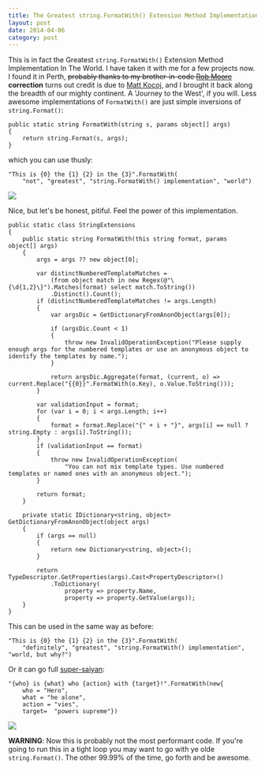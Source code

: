 ```yaml
---
title: The Greatest string.FormatWith() Extension Method Implementation In The World
layout: post
date: 2014-04-06
category: post
---
```


This is in fact the Greatest `string.FormatWith()` Extension Method Implementation In The World. I have taken it with me for a few projects now. I found it in Perth, ~~probably thanks to my brother-in-code [Rob Moore](http://robdmoore.id.au/)~~ **correction** turns out credit is due to [Matt Kocoj](http://hammerproject.com/), and I brought it back along the breadth of our mighty continent. A 'Journey to the West', if you will. Less awesome implementations of `FormatWith()` are just simple inversions of `string.Format()`:

	public static string FormatWith(string s, params object[] args)
	{
		return string.Format(s, args);
	}

which you can use thusly:

	"This is {0} the {1} {2} in the {3}".FormatWith(
		"not", "greatest", "string.FormatWith() implementation", "world")

![](http://media.giphy.com/media/B9bZxUmVr3ZNS/giphy.gif)

Nice, but let's be honest, pitiful. Feel the power of this implementation.

    public static class StringExtensions
    {
        public static string FormatWith(this string format, params object[] args)
        {
            args = args ?? new object[0];
 
            var distinctNumberedTemplateMatches =
                (from object match in new Regex(@"\{\d{1,2}\}").Matches(format) select match.ToString())
                .Distinct().Count();
            if (distinctNumberedTemplateMatches != args.Length)
            {
                var argsDic = GetDictionaryFromAnonObject(args[0]);
 
                if (argsDic.Count < 1)
                {
                    throw new InvalidOperationException("Please supply enough args for the numbered templates or use an anonymous object to identify the templates by name.");
                }
 
                return argsDic.Aggregate(format, (current, o) => current.Replace("{{0}}".FormatWith(o.Key), o.Value.ToString()));
            }
 
            var validationInput = format;
            for (var i = 0; i < args.Length; i++)
            {
                format = format.Replace("{" + i + "}", args[i] == null ? string.Empty : args[i].ToString());
            }
            if (validationInput == format)
            {
                throw new InvalidOperationException(
                    "You can not mix template types. Use numbered templates or named ones with an anonymous object.");
            }
 
            return format;
        }
 
        private static IDictionary<string, object> GetDictionaryFromAnonObject(object args)
        {
            if (args == null)
            {
                return new Dictionary<string, object>();
            }
 
            return TypeDescriptor.GetProperties(args).Cast<PropertyDescriptor>()
                .ToDictionary(
                    property => property.Name, 
                    property => property.GetValue(args));
        }
    }

This can be used in the same way as before:

	"This is {0} the {1} {2} in the {3}".FormatWith(
		"definitely", "greatest", "string.FormatWith() implementation", "world, but why?")

Or it can go full [super-saiyan](http://dragonball.wikia.com/wiki/Super_Saiyan):

	"{who} is {what} who {action} with {target}!".FormatWith(new{
		who = "Hero",
		what = "he alone",
		action = "vies",
		target=  "powers supreme"})

![](http://media.giphy.com/media/6KlLzO38CkLjG/giphy.gif)

**WARNING**: Now this is probably not the most performant code. If you're going to run this in a tight loop you may want to go with ye olde `string.Format()`. The other 99.99% of the time, go forth and be awesome.

